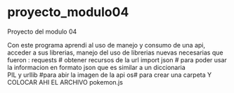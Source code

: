 # proyecto_modulo04
Proyecto del modulo 04

Con este programa aprendi al uso de manejo y consumo de una api, acceder a sus librerias, manejo del uso de librerias nuevas necesarias que fueron : 
requests  # obtener recursos de la url
import json # para poder usar la informacion en formato json que es similar a  un diccionaria                          
PIL y urllib #para abir la imagen de la api
os# para crear una carpeta Y COLOCAR AHI EL ARCHIVO pokemon.js
